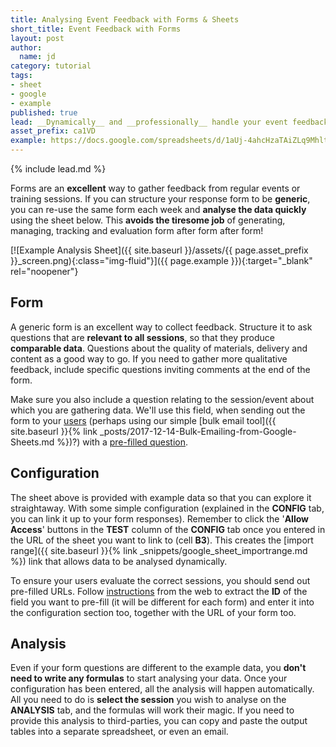```yaml
---
title: Analysing Event Feedback with Forms & Sheets
short_title: Event Feedback with Forms
layout: post
author:
  name: jd
category: tutorial
tags:
- sheet
- google
- example
published: true
lead: __Dynamically__ and __professionally__ handle your event feedback, gathered with a google form, analysed with sheets.
asset_prefix: ca1VD
example: https://docs.google.com/spreadsheets/d/1aUj-4ahcHzaTAiZLq9Mhlt4JbeOvSv8ZnrfclHpZjV8/copy
---
```

{% include lead.md %}

Forms are an __excellent__ way to gather feedback from regular events or training sessions. If you can structure your response form to be __generic__, you can re-use the same form each week and __analyse the data quickly__ using the sheet below. This __avoids the tiresome job__ of generating, managing, tracking and evaluation form after form after form!

[![Example Analysis Sheet]({{ site.baseurl }}/assets/{{ page.asset_prefix }}_screen.png){:class="img-fluid"}]({{ page.example }}){:target="_blank" rel="noopener"}

## Form

A generic form is an excellent way to collect feedback. Structure it to ask questions that are __relevant to all sessions__, so that they produce __comparable data__. Questions about the quality of materials, delivery and content as a good way to go. If you need to gather more qualitative feedback, include specific questions inviting comments at the end of the form.

Make sure you also include a question relating to the session/event about which you are gathering data. We'll use this field, when sending out the form to your [users][1] (perhaps using our simple [bulk email tool]({{ site.baseurl }}{% link _posts/2017-12-14-Bulk-Emailing-from-Google-Sheets.md %})?) with a [pre-filled question][2].

## Configuration

The sheet above is provided with example data so that you can explore it straightaway. With some simple configuration (explained in the __CONFIG__ tab, you can link it up to your form responses). Remember to click the '__Allow Access__' buttons in the __TEST__ column of the __CONFIG__ tab once you entered in the URL of the sheet you want to link to (cell __B3__). This creates the [import range]({{ site.baseurl }}{% link _snippets/google_sheet_importrange.md %}) link that allows data to be analysed dynamically.

To ensure your users evaluate the correct sessions, you should send out pre-filled URLs. Follow [instructions][2] from the web to extract the __ID__ of the field you want to pre-fill (it will be different for each form) and enter it into the configuration section too, together with the URL of your form too.

## Analysis

Even if your form questions are different to the example data, you __don't need to write any formulas__ to start analysing your data. Once your configuration has been entered, all the analysis will happen automatically. All you need to do is __select the session__ you wish to analyse on the __ANALYSIS__ tab, and the formulas will work their magic. If you need to provide this analysis to third-parties, you can copy and paste the output tables into a separate spreadsheet, or even an email.

  [1]: https://support.google.com/docs/answer/2839588 "Send your form to people"
  [2]: https://trevorfox.com/2015/06/dynamically-pre-fill-google-forms-with-mailchimp-merge-tags/ "Dynamically Pre-fill Google Forms with URL Parameters"